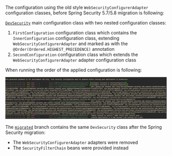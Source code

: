 The configuration using the old style `WebSecurityConfigurerAdapter` configuration classes, before Spring Security 5.7/5.8 migration is following:

[`DevSecurity`](src/main/java/ch/rcode/migration/gimmicks/DevSecurity.java) main configuration class with two nested configuration classes:
1. `FirstConfiguration` configuration class which contains the `InnerConfiguration` configuration class, extending `WebSecurityConfigurerAdapter` and marked as with the `@Order(Ordered.HIGHEST_PRECEDENCE)` annotation
2. `SecondConfiguration` configuration class which extends the `WebSecurityConfigurerAdapter` adapter configuration class

When running the order of the applied configuration is following:

![img.png](docs/pre-migration-screenshot.png/img.png)

The [`migrated`](https://github.com/rawfg/spring-migration-gimmicks/tree/migrated/) branch contains the same `DevSecurity` class after the Spring Security migration: 
- The `WebSecurityConfigurerAdapter` adapters were removed
- The `SecurityFilterChain` beans were provided instead